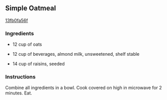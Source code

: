 ## Simple Oatmeal

[13fb0fa56f](http://www.food.com/recipe/simple-oatmeal-335733)

### Ingredients

 - 12 cup of oats

 - 12 cup of beverages, almond milk, unsweetened, shelf stable

 - 14 cup of raisins, seeded

### Instructions

Combine all ingredients in a bowl. Cook covered on high in microwave for 2 minutes. Eat.